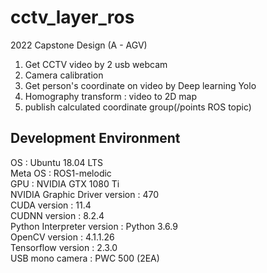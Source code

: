 # cctv_layer_ros
2022 Capstone Design (A - AGV)
1. Get CCTV video by 2 usb webcam  
2. Camera calibration  
3. Get person's coordinate on video by Deep learning Yolo  
4. Homography transform : video to 2D map  
5. publish calculated coordinate group(/points ROS topic)  

## Development Environment

OS : Ubuntu 18.04 LTS  
Meta OS : ROS1-melodic  
GPU : NVIDIA GTX 1080 Ti  
NVIDIA Graphic Driver version : 470  
CUDA version : 11.4  
CUDNN version : 8.2.4  
Python Interpreter version : Python 3.6.9  
OpenCV version : 4.1.1.26  
Tensorflow version : 2.3.0  
USB mono camera : PWC 500 (2EA)  
